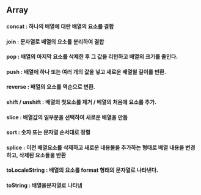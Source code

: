 
## Array

#### concat : 하나의 배열에 대란 배열의 요소를 결합
#### join : 문자열로 배열의 요소를 분리하여 결합
#### pop : 배열의 마지막 요소를 삭제한 후 그 값을 리턴하고 배열의 크기를 줄인다.
#### push : 배열에 하나 또는 여러 개의 값을 넣고 새로운 배열읠 길이를 반환.
#### reverse : 배열의 요소를 역순으로 변환.
#### shift / unshift : 배열의 첫요소를 제거 / 베열의 처음에 요소를 추가.
#### slice : 배열값의 일부분을 선택하여 새로운 배열을 만듬
#### sort : 숫자 또는 문자열 순서대로 정렬
#### splice : 이전 배열요소를 삭제하고 새로운 내용물을 추가하는 형태로 배열 내용을 변경하고, 삭제된 요소들을 반환
#### toLocaleString : 배열의 요소를 format 형태의 문자열로 나타낸다.
#### toString : 배열을문자열로 나타냄
